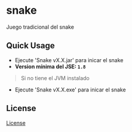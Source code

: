 # snake
Juego tradicional del snake

## Quick Usage
* Ejecute 'Snake vX.X.jar' para inicar el snake
* **Version mínima del JSE: `1.8`**
> Si no tiene el JVM instalado
* Ejecute 'Snake vX.X.exe' para inicar el snake


## License
[License](https://github.com/daniieelgs/snake/blob/master/LICENSE)
